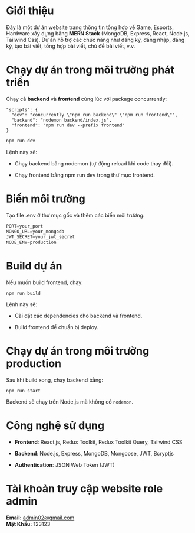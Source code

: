 # Giới thiệu

Đây là một dự án website trang thông tin tổng hợp về Game, Esports, Hardware xây dựng bằng **MERN Stack** (MongoDB, Express, React, Node.js, Tailwind Css). Dự án hỗ trợ các chức năng như đăng ký, đăng nhập, đăng ký, tạo bài viết, tổng hợp bài viết, chủ đề bài viết, v.v.

# Chạy dự án trong môi trường phát triển

Chạy cả **backend** và **frontend** cùng lúc với package concurrently:

```
"scripts": {
  "dev": "concurrently \"npm run backend\" \"npm run frontend\"",
  "backend": "nodemon backend/index.js",
  "frontend": "npm run dev --prefix frontend"
}
```

```js
npm run dev
```
Lệnh này sẽ:

- Chạy backend bằng nodemon (tự động reload khi code thay đổi).

- Chạy frontend bằng npm run dev trong thư mục frontend.

# Biến môi trường

Tạo file .env ở thư mục gốc và thêm các biến môi trường:

```js
PORT=your_port
MONGO_URL=your_mongodb
JWT_SECRET=your_jwt_secret
NODE_ENV=production
```

# Build dự án

Nếu muốn build frontend, chạy:

```
npm run build
```

Lệnh này sẽ:

- Cài đặt các dependencies cho backend và frontend.

- Build frontend để chuẩn bị deploy.

# Chạy dự án trong môi trường production

Sau khi build xong, chạy backend bằng:

```
npm run start
```

Backend sẽ chạy trên Node.js mà không có `nodemon`.

#  Công nghệ sử dụng

- **Frontend**: React.js, Redux Toolkit, Redux Toolkit Query, Tailwind CSS

- **Backend**: Node.js, Express, MongoDB, Mongoose, JWT, Bcryptjs

- **Authentication**: JSON Web Token (JWT)

# Tài khoản truy cập website role admin

**Email:** admin02@gmail.com    
**Mật Khẩu:** 123123